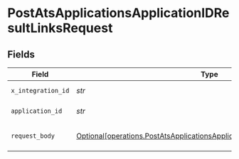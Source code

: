 # PostAtsApplicationsApplicationIDResultLinksRequest


## Fields

| Field                                                                                                                                                            | Type                                                                                                                                                             | Required                                                                                                                                                         | Description                                                                                                                                                      |
| ---------------------------------------------------------------------------------------------------------------------------------------------------------------- | ---------------------------------------------------------------------------------------------------------------------------------------------------------------- | ---------------------------------------------------------------------------------------------------------------------------------------------------------------- | ---------------------------------------------------------------------------------------------------------------------------------------------------------------- |
| `x_integration_id`                                                                                                                                               | *str*                                                                                                                                                            | :heavy_check_mark:                                                                                                                                               | ID of the integration you want to interact with.                                                                                                                 |
| `application_id`                                                                                                                                                 | *str*                                                                                                                                                            | :heavy_check_mark:                                                                                                                                               | Kombo ID of the application you want to create the link for.                                                                                                     |
| `request_body`                                                                                                                                                   | [Optional[operations.PostAtsApplicationsApplicationIDResultLinksRequestBody]](../../models/operations/postatsapplicationsapplicationidresultlinksrequestbody.md) | :heavy_minus_sign:                                                                                                                                               | POST /ats/applications/:application_id/result-links request body                                                                                                 |